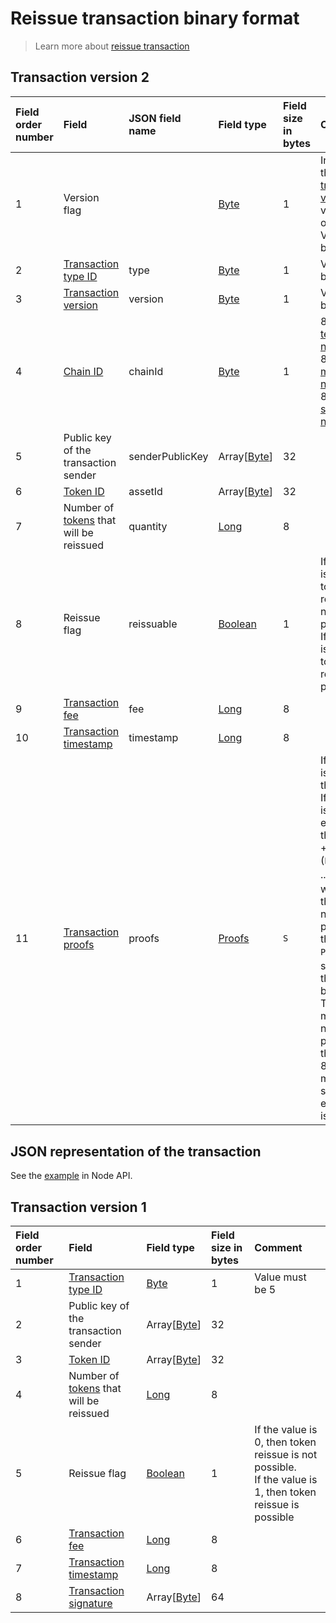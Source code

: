 # Reissue transaction binary format

> Learn more about [reissue transaction](/en/blockchain/transaction-type/reissue-transaction)

## Transaction version 2

| Field order number | Field | JSON field name | Field type | Field size in bytes | Comment |
| :--- | :--- | :--- | :--- | :--- | :--- |
| 1 | Version flag | | [Byte](/en/blockchain/blockchain/blockchain-data-types) | 1 | Indicates the [transaction version](/en/blockchain/transaction/transaction-version) is version 2 or higher.<br>Value must be 0 |
| 2 | [Transaction type ID](/en/blockchain/transaction-type) | type | [Byte](/en/blockchain/blockchain/blockchain-data-types) | 1 | Value must be 5 |
| 3 | [Transaction version](/en/blockchain/transaction/transaction-version) | version | [Byte](/en/blockchain/blockchain/blockchain-data-types) | 1 | Value must be 2 |
| 4 | [Chain ID](/en/blockchain/blockchain-network/chain-id) | chainId | [Byte](/en/blockchain/blockchain/blockchain-data-types) | 1 | 84 — for [test network](/en/blockchain/blockchain-network/test-network)<br>87 — for [main network](/en/blockchain/blockchain-network/main-network)<br>83 — for [stage network](/en/blockchain/blockchain-network/stage-network) |
| 5 | Public key of the transaction sender | senderPublicKey | Array[[Byte](/en/blockchain/blockchain/blockchain-data-types)] | 32 | |
| 6 | [Token ID](/en/blockchain/token/token-id) | assetId | Array[[Byte](/en/blockchain/blockchain/blockchain-data-types)] | 32 | |
| 7 | Number of [tokens](/en/blockchain/token) that will be reissued | quantity | [Long](/en/blockchain/blockchain/blockchain-data-types) | 8 | |
| 8 | Reissue flag | reissuable | [Boolean](/en/blockchain/blockchain/blockchain-data-types) | 1 | If the value is 0, then token reissue is not possible.<br>If the value is 1, then token reissue is possible |
| 9 | [Transaction fee](/en/blockchain/transaction/transaction-fee) | fee | [Long](/en/blockchain/blockchain/blockchain-data-types) | 8 | |
| 10 | [Transaction timestamp](/en/blockchain/transaction/transaction-timestamp) | timestamp | [Long](/en/blockchain/blockchain/blockchain-data-types) | 8 | |
| 11 | [Transaction proofs](/en/blockchain/transaction/transaction-proof) | proofs | [Proofs](/en/blockchain/transaction/transaction-proof) | `S` | If the array is empty, then `S`= 3. <br>If the array is not empty, then `S` = 3 + 2 × `N` + (`P`<sub>1</sub> + `P`<sub>2</sub> + ... + `P`<sub>n</sub>), where `N` is the number of proofs in the array, `P`<sub>n</sub> is the size on `N`-th proof in bytes. <br>The maximum number of proofs in the array is 8. The maximum size of each proof is 64 bytes |

## JSON representation of the transaction

See the [example](https://nodes.wavesnodes.com/transactions/info/27ETigYaHym2Zbdp4x1gnXnZPF1VJCqQpXmhszC35Qac) in Node API.

## Transaction version 1

| Field order number | Field | Field type | Field size in bytes | Comment |
| :--- | :--- | :--- | :--- | :--- |
| 1 | [Transaction type ID](/en/blockchain/transaction-type) | [Byte](/en/blockchain/blockchain/blockchain-data-types) | 1 | Value must be 5 |
| 2 | Public key of the transaction sender | Array[[Byte](/en/blockchain/blockchain/blockchain-data-types)] | 32 | |
| 3 | [Token ID](/en/blockchain/token/token-id) | Array[[Byte](/en/blockchain/blockchain/blockchain-data-types)] | 32 | |
| 4 | Number of [tokens](/en/blockchain/token) that will be reissued | [Long](/en/blockchain/blockchain/blockchain-data-types) | 8 | |
| 5 | Reissue flag | [Boolean](/en/blockchain/blockchain/blockchain-data-types) | 1 | If the value is 0, then token reissue is not possible.<br>If the value is 1, then token reissue is possible |
| 6 | [Transaction fee](/en/blockchain/transaction/transaction-fee) | [Long](/en/blockchain/blockchain/blockchain-data-types) | 8 | |
| 7 | [Transaction timestamp](/en/blockchain/transaction/transaction-timestamp) | [Long](/en/blockchain/blockchain/blockchain-data-types) | 8 | |
| 8 | [Transaction signature](/en/blockchain/transaction/transaction-signature) | Array[[Byte](/en/blockchain/blockchain/blockchain-data-types)] | 64 | | |
